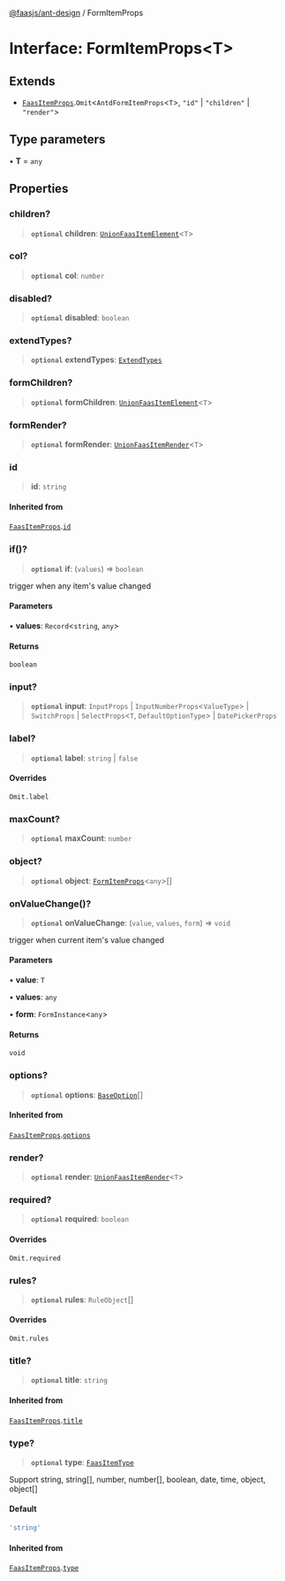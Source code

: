 [@faasjs/ant-design](../README.md) / FormItemProps

# Interface: FormItemProps\<T\>

## Extends

- [`FaasItemProps`](FaasItemProps.md).`Omit`\<`AntdFormItemProps`\<`T`\>, `"id"` \| `"children"` \| `"render"`\>

## Type parameters

• **T** = `any`

## Properties

### children?

> **`optional`** **children**: [`UnionFaasItemElement`](../type-aliases/UnionFaasItemElement.md)\<`T`\>

### col?

> **`optional`** **col**: `number`

### disabled?

> **`optional`** **disabled**: `boolean`

### extendTypes?

> **`optional`** **extendTypes**: [`ExtendTypes`](../type-aliases/ExtendTypes.md)

### formChildren?

> **`optional`** **formChildren**: [`UnionFaasItemElement`](../type-aliases/UnionFaasItemElement.md)\<`T`\>

### formRender?

> **`optional`** **formRender**: [`UnionFaasItemRender`](../type-aliases/UnionFaasItemRender.md)\<`T`\>

### id

> **id**: `string`

#### Inherited from

[`FaasItemProps`](FaasItemProps.md).[`id`](FaasItemProps.md#id)

### if()?

> **`optional`** **if**: (`values`) => `boolean`

trigger when any item's value changed

#### Parameters

• **values**: `Record`\<`string`, `any`\>

#### Returns

`boolean`

### input?

> **`optional`** **input**: `InputProps` \| `InputNumberProps`\<`ValueType`\> \| `SwitchProps` \| `SelectProps`\<`T`, `DefaultOptionType`\> \| `DatePickerProps`

### label?

> **`optional`** **label**: `string` \| `false`

#### Overrides

`Omit.label`

### maxCount?

> **`optional`** **maxCount**: `number`

### object?

> **`optional`** **object**: [`FormItemProps`](FormItemProps.md)\<`any`\>[]

### onValueChange()?

> **`optional`** **onValueChange**: (`value`, `values`, `form`) => `void`

trigger when current item's value changed

#### Parameters

• **value**: `T`

• **values**: `any`

• **form**: `FormInstance`\<`any`\>

#### Returns

`void`

### options?

> **`optional`** **options**: [`BaseOption`](../type-aliases/BaseOption.md)[]

#### Inherited from

[`FaasItemProps`](FaasItemProps.md).[`options`](FaasItemProps.md#options)

### render?

> **`optional`** **render**: [`UnionFaasItemRender`](../type-aliases/UnionFaasItemRender.md)\<`T`\>

### required?

> **`optional`** **required**: `boolean`

#### Overrides

`Omit.required`

### rules?

> **`optional`** **rules**: `RuleObject`[]

#### Overrides

`Omit.rules`

### title?

> **`optional`** **title**: `string`

#### Inherited from

[`FaasItemProps`](FaasItemProps.md).[`title`](FaasItemProps.md#title)

### type?

> **`optional`** **type**: [`FaasItemType`](../type-aliases/FaasItemType.md)

Support string, string[], number, number[], boolean, date, time, object, object[]

#### Default

```ts
'string'
```

#### Inherited from

[`FaasItemProps`](FaasItemProps.md).[`type`](FaasItemProps.md#type)
